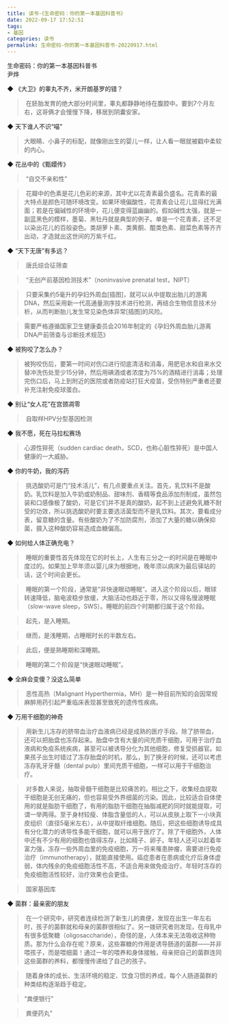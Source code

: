 ```yaml
---
title: 读书·《生命密码：你的第一本基因科普书》
date: 2022-09-17 17:52:51
tags: 
- 基因
categories: 读书
permalink: 生命密码-你的第一本基因科普书-20220917.html
---
```


生命密码：你的第一本基因科普书  
尹烨  
  
◆ 《大卫》的睾丸不齐，米开朗基罗的错？  
  
> 在胚胎发育的绝大部分时间里，睾丸都静静地待在腹腔中。要到7个月左右，这哥俩才会慢慢下降，移居到阴囊安家。  
  
◆ 天下谁人不识“喵”  
  
>大眼睛、小鼻子的标配，就像刚出生的婴儿一样，让人看一眼就被戳中柔软的内心。  
  
◆ 花丛中的《甄嬛传》  
  
> “自交不亲和性”  
  
> 花瓣中的色素是花儿色彩的来源，其中尤以花青素最负盛名。花青素的最大特点是颜色可随环境改变。如果环境偏酸性，花青素会让花儿显得红光满面；若是在偏碱性的环境中，花儿便变得蓝幽幽的。假如碱性太强，就是一副蓝黑色的模样，墨菊、黑牡丹就是典型的例子。单是一个花青素，还不足以染出花儿的百般姿色。类胡萝卜素、类黄酮、醌类色素、甜菜色素等齐齐出动，才造就出这世间的万紫千红。  
  

◆ “天下无唐”有多远？  
  
> 唐氏综合征筛查  
  
> “无创产前基因检测技术”（noninvasive prenatal test，NIPT）  
  
> 只要采集约5毫升的孕妇外周血[插图]，就可以从中提取出胎儿的游离DNA，然后采用新一代高通量测序技术进行检测，再结合生物信息技术分析，从而判断胎儿发生常见染色体异常[插图]的风险。  
  
>需要严格遵循国家卫生健康委员会2016年制定的《孕妇外周血胎儿游离DNA产前筛查与诊断技术规范》  
  
◆ 被狗咬了怎么办？  
  
>被狗咬伤后，要第一时间对伤口进行彻底清洁和消毒，用肥皂水和自来水交替冲洗伤处至少15分钟，然后用碘酒或者浓度为75%的酒精进行消毒；处理完伤口后，马上到附近的医院或者防疫站打狂犬疫苗，受伤特别严重者还要补充注射免疫球蛋白。  
  

◆ 别让“女人花”在宫颈凋零  
  
> 自取样HPV分型基因检测  
  
◆ 我不愿，死在马拉松赛场  
  
>心源性猝死（sudden cardiac death，SCD，也称心脏性猝死）是中国人健康的一大威胁。  
  
◆ 你的牛奶，我的泻药  
  
> 挑选酸奶可是门“技术活儿”，有几点要重点关注。首先，乳饮料不是酸奶。乳饮料是加入牛奶或奶制品、甜味剂、香精等食品添加剂制成，虽然包装和口感像极了酸奶，可是它们并不是真的酸奶，起不到上述避免乳糖不耐受的功效，所以挑选酸奶时要主要选活菌型而不是乳饮料。其次，要看成分表，留意糖的含量。有些酸奶为了不加防腐剂，添加了大量的糖以确保抑菌，摄入这种酸奶容易造成血糖偏高。  
  
◆ 如何给人体正确充电？  
  
> 睡眠的重要性首先体现在它的时长上，人生有三分之一的时间是在睡眠中度过的。如果加上早年须以婴儿床为根据地，晚年须以病床为最后驿站的话，这个时间会更长。  
  
> 睡眠的第一个阶段，通常是“非快速眼动睡眠”。进入这个阶段以后，眼球转速降低，脑电波稳步放缓，大脑活动也趋近于零，所以又得名慢波睡眠（slow-wave sleep，SWS）。睡眠的前四个时期都归属于这个阶段。  
  
> 起先，是入睡期。  
  
> 继而，是浅睡期，占睡眠时长的半数左右。  
  
> 此后，便是熟睡期和深睡期。  
  
> 睡眠的第二个阶段是“快速眼动睡眠”。  
  
  
◆ 全麻会变傻？没这么简单  
  
> 恶性高热（Malignant Hyperthermia，MH）是一种目前所知的会因常规麻醉用药引起严重临床表现甚至致死的遗传性疾病。  
  
◆ 万用干细胞的神奇  
  
> 用新生儿冻存的脐带血治疗血液病已经是成熟的医疗手段。除了脐带血，还可以把胎盘也冻存起来。胎盘中含有大量的间充质干细胞，可用于治疗血液病和免疫系统疾病，甚至可以被诱导分化为其他细胞，修复受损器官。如果孩子出生时错过了冻存胎盘的时机，那么，到了换牙的时候，还可以考虑冻存乳牙牙髓（dental pulp）里间充质干细胞，一样可以用于干细胞治疗。  
  
> 对多数人来说，抽取骨髓干细胞是比较痛苦的。相比之下，收集经血提取干细胞是无创无痛的，但也容易受外界细菌的污染。因此，比较适合自体使用的就是脂肪干细胞了，有用的脂肪干细胞在抽脂减肥的同时就能提取，可谓一举两得。至于身材较瘦、体脂含量低的人，可以从皮肤上取下一小块真皮组织（直径5毫米左右），从中提取纤维细胞。随后，把这些细胞诱导成具有分化潜力的诱导性多能干细胞，就可以用于医疗了。除了干细胞外，人体中还有不少有用的细胞也值得冻存，比如精子、卵子。年轻人还可以趁着年富力强，冻存一些外周血里的免疫细胞，万一将来罹患肿瘤，需要进行免疫治疗（immunotherapy），就能直接使用。癌症患者在患病或化疗后身体虚弱，体内残余的免疫细胞活性不高，不适合用来做免疫治疗。年轻时冻存的免疫细胞活性较好，治疗效果也会更佳。  
  
> 国家基因库  
  
◆ 菌群：最亲密的朋友  
  
> 在一个研究中，研究者连续检测了新生儿的粪便，发现在出生一年左右时，孩子的菌群就和母亲的菌群很相似了。另一拨研究者则发现，在母乳中有很多低聚糖（oligosaccharide），奇怪的是，人体本来无法吸收这种物质。那为什么会存在呢？原来，这些寡糖的作用是诱导肠道的菌群——并非喂孩子，而是喂细菌！通过一年的喂养和身体接触，母亲把自己的菌群连同这些菌群的养料，都慢慢传递给了自己的孩子。  
  
> 随着身体的成长、生活环境的稳定、饮食习惯的养成，每个人肠道菌群的种类结构逐渐趋于稳定。  
  
>“粪便银行”  
  
> 粪便药丸”
